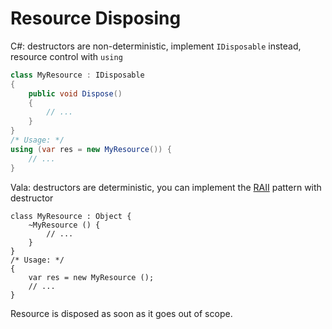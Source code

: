 # Resource Disposing

C#: destructors are non-deterministic, implement `IDisposable` instead,
resource control with `using`

```csharp
class MyResource : IDisposable
{
    public void Dispose()
    {
        // ...
    }
}
/* Usage: */
using (var res = new MyResource()) {
    // ...
}
```

Vala: destructors are deterministic, you can implement the
[RAII](https://en.wikipedia.org/wiki/Resource_acquisition_is_initialization)
pattern with destructor

```vala
class MyResource : Object {
    ~MyResource () {
        // ...
    }
}
/* Usage: */
{
    var res = new MyResource ();
    // ...
}
```

Resource is disposed as soon as it goes out of scope.
